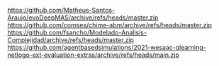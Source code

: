 https://github.com/Matheus-Santos-Araujo/evoDeepMAS/archive/refs/heads/master.zip
https://github.com/comses/chime-abm/archive/refs/heads/master.zip
https://github.com/fsancho/Modelado-Analisis-Complejidad/archive/refs/heads/master.zip
https://github.com/agentbasedsimulations/2021-wesaac-qlearning-netlogo-ext-evaluation-extras/archive/refs/heads/main.zip
